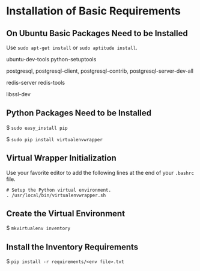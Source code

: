# Installation of Basic Requirements

## On Ubuntu Basic Packages Need to be Installed

Use `sudo apt-get install` or `sudo aptitude install`.

ubuntu-dev-tools python-setuptools

postgresql, postgresql-client, postgresql-contrib, postgresql-server-dev-all

redis-server redis-tools

libssl-dev

## Python Packages Need to be Installed

$ `sudo easy_install pip`

$ `sudo pip install virtualenvwrapper`

## Virtual Wrapper Initialization

Use your favorite editor to add the following lines at the end of your
`.bashrc` file.

```
# Setup the Python virtual environment.
. /usr/local/bin/virtualenvwrapper.sh
```

## Create the Virtual Environment

$ `mkvirtualenv inventory`

## Install the Inventory Requirements

$ `pip install -r requirements/<env file>.txt`
